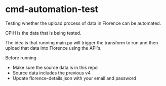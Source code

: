 # cmd-automation-test

Testing whether the upload process of data in Florence can be automated.

CPIH is the data that is being tested.

The idea is that running main.py will trigger the transform to run and then upload that data into Florence using the API's.

Before running
- Make sure the source data is in this repo
- Source data includes the previous v4
- Update florence-details.json with your email and password
